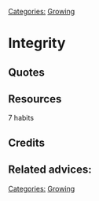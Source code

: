 [Categories:](../Categories/index.md) [Growing](../Categories/Growing.md)
# Integrity


## Quotes

## Resources

7 habits

## Credits

## Related advices:


[Categories:](../Categories/index.md) [Growing](../Categories/Growing.md)